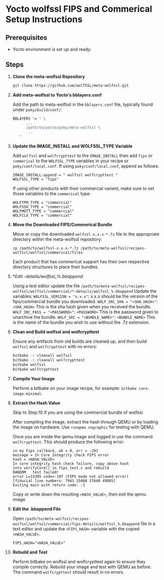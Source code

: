 # Yocto wolfssl FIPS and Commerical Setup Instructions

## Prerequisites

- Yocto environment is set up and ready.

## Steps

1. **Clone the meta-wolfssl Repository**

   ```bash
   git clone https://github.com/wolfSSL/meta-wolfssl.git
   ```

2. **Add meta-wolfssl to Yocto's bblayers.conf**

   Add the path to meta-wolfssl in the `bblayers.conf` file, typically found under `poky/build/conf/`:
   ```bash
   BBLAYERS ?= " \
         ...
         /path/to/yocto/poky/meta-wolfssl \
         ...
      "
   ```

3. **Update the IMAGE_INSTALL and WOLFSSL_TYPE Variable**

   Add `wolfssl` and `wolfcrypttest` to the `IMAGE_INSTALL` then add `fips` or `commerical` to the `WOLFSSL_TYPE` variables in your recipe or `poky/conf/local.conf`. If using `poky/conf/local.conf`, append as follows:
   ```
   IMAGE_INSTALL:append = " wolfssl wolfcrypttest "
   WOLFSSL_TYPE = "fips"
   ```

   If using other products with their commercial varient, make sure to set those variables to the `commerical` type:
    ```
    WOLFTPM_TYPE = "commercial"
    WOLFSSH_TYPE = "commercial"
    WOLFMQTT_TYPE = "commercial"
    WOLFCLU_TYPE = "commercial"
    ```

4. **Move the Downloaded FIPS/Commerical Bundle**

   Move or copy the downloaded `wolfssl-x.x.x-*.7z` file to the appropriate directory within the meta-wolfssl repository:
   ```
   cp /path/to/wolfssl-x.x.x-*.7z /path/to/meta-wolfssl/recipes-wolfssl/wolfssl/commerical/files
   ```

    Each product that has commerical support has their own respective directory structures to place their bundles.

5. **Edit *-details/wolfssl_%.bbappend**

    Using a test editor update the file `/path/to/meta-wolfssl/recipes-wolfssl/wolfssl/commercial/*-details/wolfssl_%.bbappend`
    Update the variables:
    `WOLFSSL_VERSION = "x.x.x"`: x.x.x should be the version of the fips/commercial bundle you downloaded. 
    `WOLF_SRC_SHA = "<SHA_HASH>"`: `<SHA_HASH>` This is the sha hash given when you received the bundle.
    `WOLF_SRC_PASS = "<PASSWORD>"`: `<PASSWORD>` This is the password given to unarchive the bundle.
    `WOLF_SRC = "<BUNDLE_NAME>"`: `<BUNDLE_NAME>` This is the name of the bundle you wish to use without the .7z extension.  

6. **Clean and Build wolfssl and wolfcrypttest**

   Ensure any artifacts from old builds are cleaned up, and then build `wolfssl` and `wolfcrypttest` with no errors:
   ```bash
   bitbake -c cleanall wolfssl
   bitbake -c cleanall wolfcrypttest
   bitbake wolfssl
   bitbake wolfcrypttest
   ```

7. **Compile Your Image**

   Perform a bitbake on your image recipe, for example: `bitbake core-image-minimal`.

8. **Extract the Hash Value**

    Skip to Step:10 if you are using the commercial bundle of wolfssl

    After compiling the image, extract the hash through QEMU or by loading the image on hardware. Use `runqemu nographic` for testing with QEMU.

    Once you are inside the qemu image and logged in use the command `wolfcrypttest`. This should produce the following error:

    ```
    in my Fips callback, ok = 0, err = -203
    message = In Core Integrity check FIPS error
    hash = <HASH_VALUE>
    In core integrity hash check failure, copy above hash
    into verifyCore[] in fips_test.c and rebuild
    RANDOM   test failed!
    error L=15305 code=-197 (FIPS mode not allowed error)
    [fiducial line numbers: 7943 25060 37640 49885]
    Exiting main with return code: -1
    ```

    Copy or write down the resulting `<HASH_VALUE>`, then exit the qemu image

9. **Edit the .bbappend File**

    Open  `/path/to/meta-wolfssl/recipes-wolfssl/wolfssl/commercial/fips-details/wolfssl_%.bbappend` file in a text editor and update the `<FIPS_HASH>` variable with the copied `<HASH_VALUE>`.

    `FIPS_HASH="<HASH_VALUE>"`

10. **Rebuild and Test**

    Perform bitbake on wolfssl and wolfcrypttest again to ensure they compile correctly. Rebuild your image and test with QEMU as before. The command `wolfcrypttest` should result in no errors.

